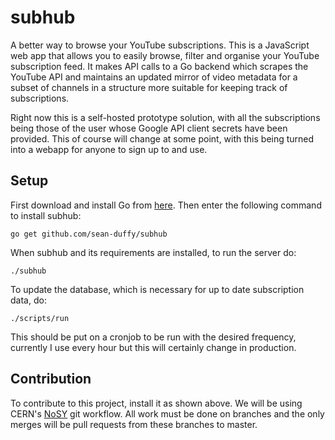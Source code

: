 subhub
======

A better way to browse your YouTube subscriptions. This is a JavaScript web app that allows you to easily browse, filter
and organise your YouTube subscription feed. It makes API calls to a Go backend which scrapes the YouTube API and maintains
an updated mirror of video metadata for a subset of channels in a structure more suitable for keeping track of subscriptions.

Right now this is a self-hosted prototype solution, with all the subscriptions being those of the user whose Google API client
secrets have been provided. This of course will change at some point, with this being turned into a webapp for anyone to sign
up to and use.

Setup
-----

First download and install Go from [here](http://golang.org). Then enter the following command to install subhub:

    go get github.com/sean-duffy/subhub

When subhub and its requirements are installed, to run the server do:

    ./subhub

To update the database, which is necessary for up to date subscription data, do:

    ./scripts/run

This should be put on a cronjob to be run with the desired frequency, currently I use every hour but
this will certainly change in production.

Contribution
------------

To contribute to this project, install it as shown above. We will be using CERN's [NoSY](http://root.cern.ch/drupal/content/suggested-work-flow-distributed-projects-nosy)
git workflow. All work must be done on branches and the only merges will be pull requests from these branches to master.
